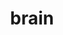 ---
layout: people&body
title: brain
emoji: brain
permalink: 🧠.html
image: assets/img/3moji/brain.png
---